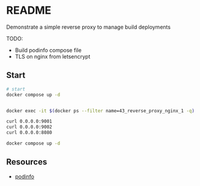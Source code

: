 # README
Demonstrate a simple reverse proxy to manage build deployments

TODO: 
* Build podinfo compose file
* TLS on nginx from letsencrypt

## Start
```sh
# start 
docker compose up -d


docker exec -it $(docker ps --filter name=43_reverse_proxy_nginx_1 -q) /bin/sh             
```



```sh
curl 0.0.0.0:9001          
curl 0.0.0.0:9002          
curl 0.0.0.0:8080
```

```sh
docker compose up -d
```

## Resources
* [podinfo](https://github.com/stefanprodan/podinfo)  
